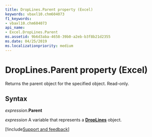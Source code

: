 ```yaml
---
title: DropLines.Parent property (Excel)
keywords: vbaxl10.chm604073
f1_keywords:
- vbaxl10.chm604073
api_name:
- Excel.DropLines.Parent
ms.assetid: 9b6d3aba-4658-39b0-a2eb-b3f8b21d2355
ms.date: 04/25/2019
ms.localizationpriority: medium
---
```



# DropLines.Parent property (Excel)

Returns the parent object for the specified object. Read-only.


## Syntax

_expression_.**Parent**

_expression_ A variable that represents a **[DropLines](excel.droplines(object).md)** object.




[!include[Support and feedback](~/includes/feedback-boilerplate.md)]